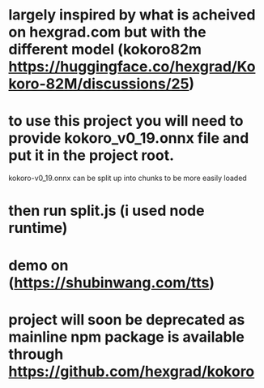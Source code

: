 # largely inspired by what is acheived on hexgrad.com but with the different model (kokoro82m https://huggingface.co/hexgrad/Kokoro-82M/discussions/25)

# to use this project you will need to provide kokoro_v0_19.onnx file and put it in the project root.
kokoro-v0_19.onnx can be split up into chunks to be more easily loaded
# then run split.js (i used node runtime)

# demo on (https://shubinwang.com/tts)

# project will soon be deprecated as mainline npm package is available through https://github.com/hexgrad/kokoro
